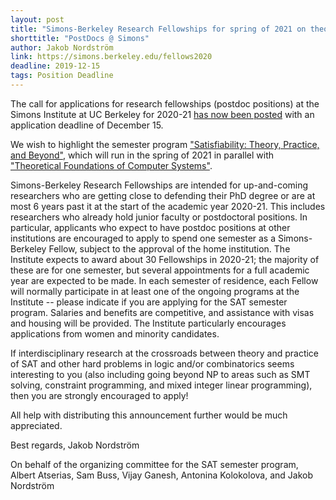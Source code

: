 ```yaml
---
layout: post
title: "Simons-Berkeley Research Fellowships for spring of 2021 on theory and practice of NP and beyond"
shorttitle: "PostDocs @ Simons"
author: Jakob Nordström
link: https://simons.berkeley.edu/fellows2020
deadline: 2019-12-15
tags: Position Deadline
---
```

The call for applications for research fellowships (postdoc positions) at the Simons Institute at UC Berkeley for 2020-21 [has now been posted](https://simons.berkeley.edu/fellows2020) with an application deadline of December 15.

We wish to highlight the semester program ["Satisfiability: Theory, Practice, and Beyond"](https://simons.berkeley.edu/programs/sat2021), which will run in the spring of 2021 in parallel with ["Theoretical Foundations of Computer Systems"](https://simons.berkeley.edu/programs/tfcs2021).

Simons-Berkeley Research Fellowships are intended for up-and-coming researchers who are getting close to defending their PhD degree or are at most 6 years past it at the start of the academic year 2020-21. This includes researchers who already hold junior faculty or postdoctoral positions. In particular, applicants who expect to have postdoc positions at other institutions are encouraged to apply to spend one semester as a Simons-Berkeley Fellow, subject to the approval of the home institution. The Institute expects to award about 30 Fellowships in 2020-21; the majority of these are for one semester, but several appointments for a full academic year are expected to be made. In each semester of residence, each Fellow will normally participate in at least one of the ongoing programs at the Institute -- please indicate if you are applying for the SAT semester program. Salaries and benefits are competitive, and assistance with visas and housing will be provided. The Institute particularly encourages applications from women and minority candidates.

If interdisciplinary research at the crossroads between theory and practice of SAT and other hard problems in logic and/or combinatorics seems interesting to you (also including going beyond NP to areas such as SMT solving, constraint programming, and mixed integer linear programming), then you are strongly encouraged to apply!

All help with distributing this announcement further would be much appreciated.

Best regards,
Jakob Nordström

On behalf of the organizing committee for the SAT semester program,
Albert Atserias, Sam Buss, Vijay Ganesh, Antonina Kolokolova, and Jakob Nordström 

